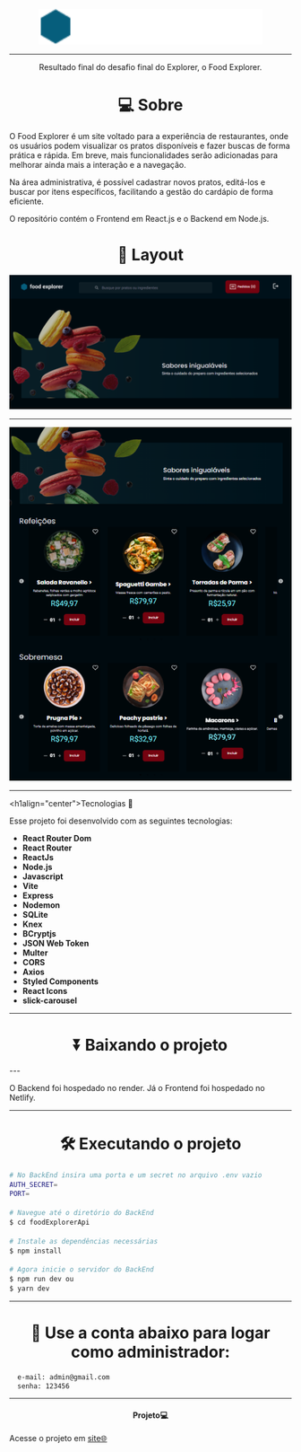 <p align="center"> 
  <img alt="Projeto" src="Frame 5946.png" width="400" ">
</p>

---
<p align="center">
  Resultado final do desafio final do Explorer, o Food Explorer.
</p>



<!--  -->
<h1 align='center'>💻 Sobre</h1>
<p>
O Food Explorer é um site voltado para a experiência de restaurantes, onde os usuários podem visualizar os pratos disponíveis e fazer buscas de forma prática e rápida. Em breve, mais funcionalidades serão adicionadas para melhorar ainda mais a interação e a navegação.

Na área administrativa, é possível cadastrar novos pratos, editá-los e buscar por itens específicos, facilitando a gestão do cardápio de forma eficiente.

O repositório contém o Frontend em React.js e o Backend em Node.js.


</p>

<h1 align='center'>🎨 Layout</h1>

<img alt="Projeto" src="foodexplorer.png">

---
<p align="center"> 
  <img alt="Projeto" src="foodexplorerr.png">

</p>


---
<h1align="center">Tecnologias 🚀</h1>
   
<p>Esse projeto foi desenvolvido com as seguintes tecnologias:</p>

- **React Router Dom**
- **React Router**
- **ReactJs**
- **Node.js**
- **Javascript**
- **Vite**
- **Express**
- **Nodemon**
- **SQLite**
- **Knex**
- **BCryptjs**
- **JSON Web Token**
- **Multer**
- **CORS**
- **Axios**
- **Styled Components**
- **React Icons**
- **slick-carousel**

---
<h1 align="center"> ⏬ Baixando o projeto</h1>
---
<p>O Backend foi hospedado no render. Já o Frontend foi hospedado no Netlify.</p>

---
<h1 align="center">🛠️ Executando o projeto</h1>

```bash
# No BackEnd insira uma porta e um secret no arquivo .env vazio
AUTH_SECRET=
PORT=

# Navegue até o diretório do BackEnd
$ cd foodExplorerApi

# Instale as dependências necessárias
$ npm install

# Agora inicie o servidor do BackEnd
$ npm run dev ou
$ yarn dev
```
---
<h1 align="center"> 🔐 Use a conta abaixo para logar como administrador: </h1>


```
  e-mail: admin@gmail.com
  senha: 123456

```



  
  ---
  <h4 align="center">Projeto💻 </h4>
  <p>Acesse o projeto em <a href=""> site🌐
  </p>
